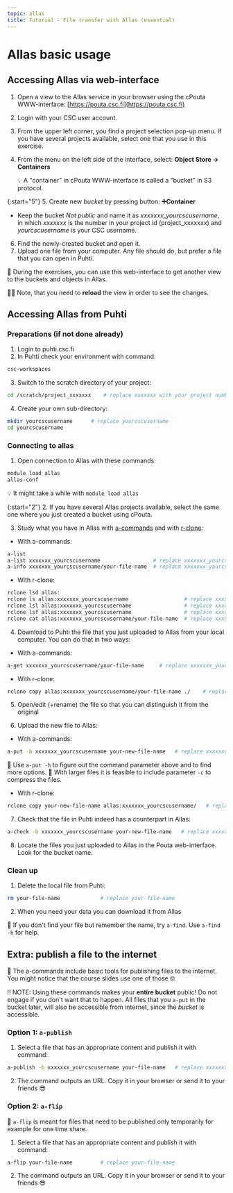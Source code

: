 ```yaml
---
topic: allas
title: Tutorial - File transfer with Allas (essential)
---
```


# Allas basic usage

## Accessing Allas via web-interface

1. Open a view to the Allas service in your browser using the cPouta WWW-interface: [https://pouta.csc.fi](https://pouta.csc.fi)
2. Login with your CSC user account.
3. From the upper left corner, you find a project selection pop-up menu. If you have several projects available, select one that you use in this exercise.
4. From the menu on the left side of the interface, select: **Object Store -> Containers**

   💡 A "container" in cPouta WWW-interface is called a "bucket" in S3 protocol. 

{:start="5"}
5. Create new _bucket_ by pressing button: **➕Container**
   - Keep the bucket _Not public_ and name it as *xxxxxxx_yourcscusername*, in which *xxxxxxx* is the number in your project id (project_xxxxxxx) and *yourcscusername* is your CSC username.
6. Find the newly-created bucket and open it.
7. Upload one file from your computer. Any file should do, but prefer a file that you can open in Puhti.

💭 During the exercises, you can use this web-interface to get another view to the buckets and objects in Allas.

☝🏻 Note, that you need to **reload** the view in order to see the changes.

## Accessing Allas from Puhti

### Preparations (if not done already)

1. Login to puhti.csc.fi
2. In Puhti check your environment with command:

```bash
csc-workspaces
```

3. Switch to the scratch directory of your project:

```bash
cd /scratch/project_xxxxxxx    # replace xxxxxxx with your project number
```

4. Create your own sub-directory:

```bash
mkdir yourcscusername      # replace yourcscusername
cd yourcscusername
```

### Connecting to allas

1. Open connection to Allas with these commands:

```bash
module load allas
allas-conf 
```

💡 It might take a while with `module load allas`

{:start="2"}
2. If you have several Allas projects available, select the same one where you just created a bucket using cPouta.

3. Study what you have in Allas with [a-commands](https://docs.csc.fi/data/Allas/using_allas/a_commands/) and with [r-clone](https://docs.csc.fi/data/Allas/using_allas/rclone/):

- With a-commands:

```bash
a-list
a-list xxxxxxx_yourcscusername                 # replace xxxxxxx_yourcscusername to match your new bucket
a-info xxxxxxx_yourcscusername/your-file-name  # replace xxxxxxx_yourcscusername and your-file-name
```
    
- With r-clone:
      
```bash
rclone lsd allas:
rclone ls allas:xxxxxxx_yourcscusername                  # replace xxxxxxx_yourcscusername to match your new bucket
rclone lsl allas:xxxxxxx_yourcscusername                 # replace xxxxxxx_yourcscusername
rclone lsf allas:xxxxxxx_yourcscusername                 # replace xxxxxxx_yourcscusername
rclone cat allas:xxxxxxx_yourcscusername/your-file-name  # replace xxxxxxx_yourcscusername and your-file-name
```
   
4. Download to Puhti the file that you just uploaded to Allas from your local computer. You can do that in two ways:

- With a-commands:
      
```bash
a-get xxxxxxx_yourcscusername/your-file-name     # replace xxxxxxx_yourcscusername and your-file-name
```
      
- With r-clone:
      
```bash
rclone copy allas:xxxxxxx_yourcscusername/your-file-name ./    # replace xxxxxxx_yourcscusername and your-file-name
```
      
5. Open/edit (+rename) the file so that you can distinguish it from the original

6. Upload the new file to Allas:

- With a-commands:

```bash
a-put -b xxxxxxx_yourcscusername your-new-file-name   # replace xxxxxxx_yourcscusername and your-new-file-name
```

💭 Use `a-put -h` to figure out the command parameter above and to find more options. 
💬 With larger files it is feasible to include parameter `-c` to compress the files.

- With r-clone:

```bash
rclone copy your-new-file-name allas:xxxxxxx_yourcscusername/   # replace your-new-file-name and xxxxxxx_yourcscusername
```

7. Check that the file in Puhti indeed has a counterpart in Allas:

```bash
a-check -b xxxxxxx_yourcscusername your-new-file-name   # replace xxxxxxx_yourcscusername and your-new-file-name
```

8. Locate the files you just uploaded to Allas in the Pouta web-interface. Look for the bucket name.

### Clean up

1. Delete the local file from Puhti:

```bash
rm your-file-name             # replace your-file-name
```

2. When you need your data you can download it from Allas

💭 If you don't find your file but remember the name, try `a-find`. Use `a-find -h` for help.

## Extra: publish a file to the internet

💬 The a-commands include basic tools for publishing files to the internet. You might notice that the course slides use one of those 🤓

‼️ NOTE: Using these commands makes your **entire bucket** public! Do not engage if you don't want that to happen. All files that you `a-put` in the bucket later, will also be accessible from internet, since the _bucket_ is accessible.

### Option 1: `a-publish`

1. Select a file that has an appropriate content and publish it with command:

```bash
a-publish -b xxxxxxx_yourcscusername your-file-name   # replace xxxxxxx_yourcscusername and your-new-file-name
```

2. The command outputs an URL. Copy it in your browser or send it to your friends 😎 

### Option 2: `a-flip`

💬 `a-flip` is meant for files that need to be published only temporarily for example for one time share. 

1. Select a file that has an appropriate content and publish it with command:

```bash
a-flip your-file-name         # replace your-file-name
```

2. The command outputs an URL. Copy it in your browser or send it to your friends 😎 
